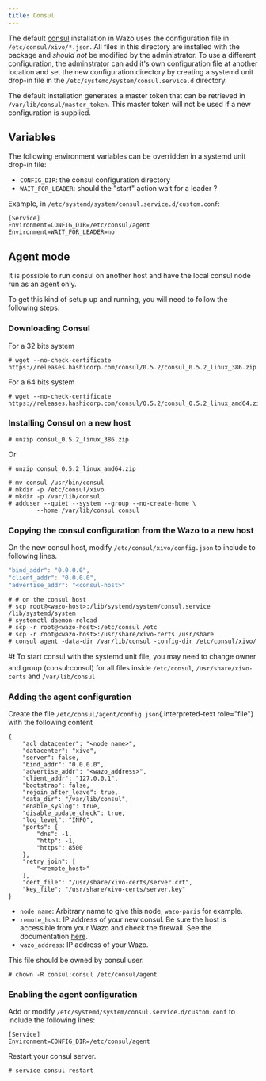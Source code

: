 ```yaml
---
title: Consul
---
```


The default [consul](https://consul.io) installation in Wazo uses the
configuration file in `/etc/consul/xivo/*.json`. All files in this
directory are installed with the package and *should not* be modified
by the administrator. To use a different configuration, the
adminstrator can add it's own configuration file at another location
and set the new configuration directory by creating a systemd unit
drop-in file in the `/etc/systemd/system/consul.service.d` directory.

The default installation generates a master token that can be
retrieved in `/var/lib/consul/master_token`. This master token will
not be used if a new configuration is supplied.

## Variables

The following environment variables can be overridden in a systemd unit
drop-in file:

-   `CONFIG_DIR`: the consul configuration directory
-   `WAIT_FOR_LEADER`: should the "start" action wait for a leader ?

Example, in
`/etc/systemd/system/consul.service.d/custom.conf`:

    [Service]
    Environment=CONFIG_DIR=/etc/consul/agent
    Environment=WAIT_FOR_LEADER=no

## Agent mode

It is possible to run consul on another host and have the local consul
node run as an agent only.

To get this kind of setup up and running, you will need to follow the
following steps.

### Downloading Consul

For a 32 bits system

```shell
# wget --no-check-certificate https://releases.hashicorp.com/consul/0.5.2/consul_0.5.2_linux_386.zip
```

For a 64 bits system

```shell
# wget --no-check-certificate https://releases.hashicorp.com/consul/0.5.2/consul_0.5.2_linux_amd64.zip
```

### Installing Consul on a new host

```shell
# unzip consul_0.5.2_linux_386.zip
```

Or

```shell
# unzip consul_0.5.2_linux_amd64.zip
```

```shell
# mv consul /usr/bin/consul
# mkdir -p /etc/consul/xivo
# mkdir -p /var/lib/consul
# adduser --quiet --system --group --no-create-home \
        --home /var/lib/consul consul
```

### Copying the consul configuration from the Wazo to a new host

On the new consul host, modify
`/etc/consul/xivo/config.json` to include
to following lines.

```Javascript
"bind_addr": "0.0.0.0",
"client_addr": "0.0.0.0",
"advertise_addr": "<consul-host>"
```

```shell
# # on the consul host
# scp root@<wazo-host>:/lib/systemd/system/consul.service /lib/systemd/system
# systemctl daemon-reload
# scp -r root@<wazo-host>:/etc/consul /etc
# scp -r root@<wazo-host>:/usr/share/xivo-certs /usr/share
# consul agent -data-dir /var/lib/consul -config-dir /etc/consul/xivo/
```

#:exclamation: To start consul with the systemd unit file, you may need to change owner
and group (consul:consul) for all files inside
`/etc/consul`,
`/usr/share/xivo-certs` and
`/var/lib/consul`

### Adding the agent configuration

Create the file `/etc/consul/agent/config.json`{.interpreted-text
role="file"} with the following content

``` {.sourceCode .javascript}
{
    "acl_datacenter": "<node_name>",
    "datacenter": "xivo",
    "server": false,
    "bind_addr": "0.0.0.0",
    "advertise_addr": "<wazo_address>",
    "client_addr": "127.0.0.1",
    "bootstrap": false,
    "rejoin_after_leave": true,
    "data_dir": "/var/lib/consul",
    "enable_syslog": true,
    "disable_update_check": true,
    "log_level": "INFO",
    "ports": {
        "dns": -1,
        "http": -1,
        "https": 8500
    },
    "retry_join": [
        "<remote_host>"
    ],
    "cert_file": "/usr/share/xivo-certs/server.crt",
    "key_file": "/usr/share/xivo-certs/server.key"
}
```

-   `node_name`: Arbitrary name to give this node, `wazo-paris` for
    example.
-   `remote_host`: IP address of your new consul. Be sure the host is
    accessible from your Wazo and check the firewall. See the
    documentation [here](/uc-doc/contributors/network).
-   `wazo_address`: IP address of your Wazo.

This file should be owned by consul user.

```shell
# chown -R consul:consul /etc/consul/agent
```

### Enabling the agent configuration

Add or modify
`/etc/systemd/system/consul.service.d/custom.conf` to include the following lines:

    [Service]
    Environment=CONFIG_DIR=/etc/consul/agent

Restart your consul server.

```shell
# service consul restart
```
